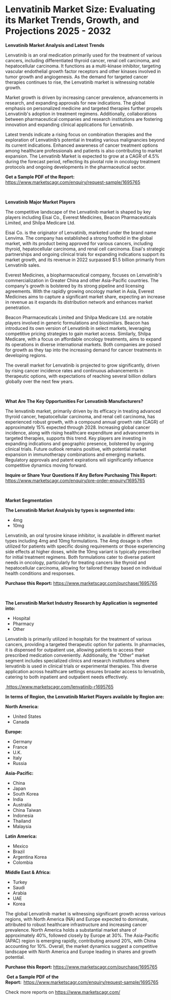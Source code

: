 <p><h1>Lenvatinib Market Size: Evaluating its Market Trends, Growth, and Projections 2025 - 2032</h1></p><p><strong>Lenvatinib Market Analysis and Latest Trends</strong></p>
<p><p>Lenvatinib is an oral medication primarily used for the treatment of various cancers, including differentiated thyroid cancer, renal cell carcinoma, and hepatocellular carcinoma. It functions as a multi-kinase inhibitor, targeting vascular endothelial growth factor receptors and other kinases involved in tumor growth and angiogenesis. As the demand for targeted cancer therapies continues to rise, the Lenvatinib market is witnessing notable growth.</p><p>Market growth is driven by increasing cancer prevalence, advancements in research, and expanding approvals for new indications. The global emphasis on personalized medicine and targeted therapies further propels Lenvatinib's adoption in treatment regimens. Additionally, collaborations between pharmaceutical companies and research institutions are fostering innovation and expanding clinical applications for Lenvatinib.</p><p>Latest trends indicate a rising focus on combination therapies and the exploration of Lenvatinib’s potential in treating various malignancies beyond its current indications. Enhanced awareness of cancer treatment options among healthcare professionals and patients is also contributing to market expansion. The Lenvatinib Market is expected to grow at a CAGR of 4.5% during the forecast period, reflecting its pivotal role in oncology treatment protocols and ongoing developments in the pharmaceutical sector.</p></p>
<p><strong>Get a Sample PDF of the Report:&nbsp;</strong> <a href="https://www.marketscagr.com/enquiry/request-sample/1695765?utm_campaign=1126&utm_medium=2&utm_source=Github&utm_content=ia&utm_term=08012025&utm_id=lenvatinib">https://www.marketscagr.com/enquiry/request-sample/1695765</a></p>
<p>&nbsp;</p>
<p><strong>Lenvatinib Major Market Players</strong></p>
<p><p>The competitive landscape of the Lenvatinib market is shaped by key players including Eisai Co., Everest Medicines, Beacon Pharmaceuticals Limited, and Shilpa Medicare Ltd. </p><p>Eisai Co. is the originator of Lenvatinib, marketed under the brand name Lenvima. The company has established a strong foothold in the global market, with its product being approved for various cancers, including thyroid, hepatocellular carcinoma, and renal cell carcinoma. Eisai's strategic partnerships and ongoing clinical trials for expanding indications support its market growth, and its revenue in 2022 surpassed $1.5 billion primarily from Lenvatinib sales.</p><p>Everest Medicines, a biopharmaceutical company, focuses on Lenvatinib's commercialization in Greater China and other Asia-Pacific countries. The company's growth is bolstered by its strong pipeline and licensing agreements. With the rapidly growing oncology market in Asia, Everest Medicines aims to capture a significant market share, expecting an increase in revenue as it expands its distribution network and enhances market penetration.</p><p>Beacon Pharmaceuticals Limited and Shilpa Medicare Ltd. are notable players involved in generic formulations and biosimilars. Beacon has introduced its own version of Lenvatinib in select markets, leveraging competitive pricing strategies to gain market access. Similarly, Shilpa Medicare, with a focus on affordable oncology treatments, aims to expand its operations in diverse international markets. Both companies are poised for growth as they tap into the increasing demand for cancer treatments in developing regions.</p><p>The overall market for Lenvatinib is projected to grow significantly, driven by rising cancer incidence rates and continuous advancements in therapeutic options, with expectations of reaching several billion dollars globally over the next few years.</p></p>
<p>&nbsp;</p>
<p><strong>What Are The Key Opportunities For Lenvatinib Manufacturers?</strong></p>
<p><p>The lenvatinib market, primarily driven by its efficacy in treating advanced thyroid cancer, hepatocellular carcinoma, and renal cell carcinoma, has experienced robust growth, with a compound annual growth rate (CAGR) of approximately 15% expected through 2028. Increasing global cancer incidence, along with rising healthcare expenditure and advancements in targeted therapies, supports this trend. Key players are investing in expanding indications and geographic presence, bolstered by ongoing clinical trials. Future outlook remains positive, with potential market expansion in immunotherapy combinations and emerging markets. Regulatory approvals and patent expirations will significantly influence competitive dynamics moving forward.</p></p>
<p><strong>Inquire or Share Your Questions If Any Before Purchasing This Report:</strong> <a href="https://www.marketscagr.com/enquiry/pre-order-enquiry/1695765?utm_campaign=1126&utm_medium=2&utm_source=Github&utm_content=ia&utm_term=08012025&utm_id=lenvatinib">https://www.marketscagr.com/enquiry/pre-order-enquiry/1695765</a></p>
<p>&nbsp;</p>
<p><strong>Market Segmentation</strong></p>
<p><strong>The Lenvatinib Market Analysis by types is segmented into:</strong></p>
<p><ul><li>4mg</li><li>10mg</li></ul></p>
<p><p>Lenvatinib, an oral tyrosine kinase inhibitor, is available in different market types including 4mg and 10mg formulations. The 4mg dosage is often utilized for patients with specific dosing requirements or those experiencing side effects at higher doses, while the 10mg variant is typically prescribed for initial treatment regimens. Both formulations cater to diverse patient needs in oncology, particularly for treating cancers like thyroid and hepatocellular carcinoma, allowing for tailored therapy based on individual health conditions and responses.</p></p>
<p><strong>Purchase this Report:&nbsp;</strong><a href="https://www.marketscagr.com/purchase/1695765?utm_campaign=1126&utm_medium=2&utm_source=Github&utm_content=ia&utm_term=08012025&utm_id=lenvatinib">https://www.marketscagr.com/purchase/1695765</a></p>
<p>&nbsp;</p>
<p><strong>The Lenvatinib Market Industry Research by Application is segmented into:</strong></p>
<p><ul><li>Hospital</li><li>Pharmacy</li><li>Other</li></ul></p>
<p><p>Lenvatinib is primarily utilized in hospitals for the treatment of various cancers, providing a targeted therapeutic option for patients. In pharmacies, it is dispensed for outpatient use, allowing patients to access their prescribed medication conveniently. Additionally, the "Other" market segment includes specialized clinics and research institutions where lenvatinib is used in clinical trials or experimental therapies. This diverse application across healthcare settings ensures broader access to lenvatinib, catering to both inpatient and outpatient needs effectively.</p></p>
<p><a href="https://www.marketscagr.com/lenvatinib-r1695765?utm_campaign=1126&utm_medium=2&utm_source=Github&utm_content=ia&utm_term=08012025&utm_id=lenvatinib">&nbsp;https://www.marketscagr.com/lenvatinib-r1695765</a></p>
<p><strong>In terms of Region, the Lenvatinib Market Players available by Region are:</strong></p>
<p>
    <p> <strong> North America: </strong>
        <ul>
            <li>United States</li>
            <li>Canada</li>
        </ul>
        </p> 
    <p> <strong> Europe: </strong>
        <ul>
            <li>Germany</li>
            <li>France</li>
            <li>U.K.</li>
            <li>Italy</li>
            <li>Russia</li>
        </ul>
        </p> 
    <p> <strong> Asia-Pacific: </strong>
        <ul>
            <li>China</li>
            <li>Japan</li>
            <li>South Korea</li>
            <li>India</li>
            <li>Australia</li>
            <li>China Taiwan</li>
            <li>Indonesia</li>
            <li>Thailand</li>
            <li>Malaysia</li>
        </ul>
        </p> 
    <p> <strong> Latin America: </strong>
        <ul>
            <li>Mexico</li>
            <li>Brazil</li>
            <li>Argentina Korea</li>
            <li>Colombia</li>
        </ul>
        </p> 
    <p> <strong> Middle East & Africa: </strong>
        <ul>
            <li>Turkey</li>
            <li>Saudi</li>
            <li>Arabia</li>
            <li>UAE</li>
            <li>Korea</li>
        </ul>
    </p>
    </p>
<p><p>The global Lenvatinib market is witnessing significant growth across various regions, with North America (NA) and Europe expected to dominate, attributed to robust healthcare infrastructure and increasing cancer prevalence. North America holds a substantial market share of approximately 40%, followed closely by Europe at 30%. The Asia-Pacific (APAC) region is emerging rapidly, contributing around 20%, with China accounting for 10%. Overall, the market dynamics suggest a competitive landscape with North America and Europe leading in shares and growth potential.</p></p>
<p><strong>Purchase this Report: </strong><a href="https://www.marketscagr.com/purchase/1695765?utm_campaign=1126&utm_medium=2&utm_source=Github&utm_content=ia&utm_term=08012025&utm_id=lenvatinib">https://www.marketscagr.com/purchase/1695765</a></p>
<p>&nbsp;<strong>Get a Sample PDF of the Report:&nbsp;&nbsp;</strong><a href="https://www.marketscagr.com/enquiry/request-sample/1695765?utm_campaign=1126&utm_medium=2&utm_source=Github&utm_content=ia&utm_term=08012025&utm_id=lenvatinib">https://www.marketscagr.com/enquiry/request-sample/1695765</a></p>
<p><strong></strong></p>
<p>Check more reports on <a href="https://www.marketscagr.com/?utm_campaign=1126&utm_medium=2&utm_source=Github&utm_content=ia&utm_term=08012025&utm_id=lenvatinib">https://www.marketscagr.com/</a></p>